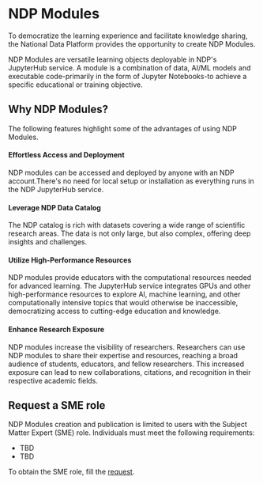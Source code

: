 # NDP Modules

To democratize the learning experience and facilitate knowledge sharing, the National Data Platform provides the opportunity to create NDP Modules.

NDP Modules are versatile learning objects deployable in NDP's JupyterHub service. A module is a combination of data, AI/ML models and executable code-primarily in the form of Jupyter Notebooks-to achieve a specific educational or training objective.  

## Why NDP Modules?

The following features highlight some of the advantages of using NDP Modules.

#### Effortless Access and Deployment

NDP modules can be accessed and deployed by anyone with an NDP account.There's no need for local setup or installation as everything runs in the NDP JupyterHub service. 

#### Leverage NDP Data Catalog

The NDP catalog is rich with datasets covering a wide range of scientific research areas. The data is not only large, but also complex, offering deep insights and challenges. 

#### Utilize High-Performance Resources

NDP modules provide educators with the computational resources needed for advanced learning. The JupyterHub service integrates GPUs and other high-performance resources to explore AI, machine learning, and other computationally intensive topics that would otherwise be inaccessible, democratizing access to cutting-edge education and knowledge.

#### Enhance Research Exposure

NDP modules increase the visibility of researchers. Researchers can use NDP modules to share their expertise and resources, reaching a broad audience of students, educators, and fellow researchers. This increased exposure can lead to new collaborations, citations, and recognition in their respective academic fields.

## Request a SME role

NDP Modules creation and publication is limited to users with the Subject Matter Expert (SME) role. Individuals must meet the following requirements:

- TBD
- TBD

To obtain the SME role, fill the [request](form).